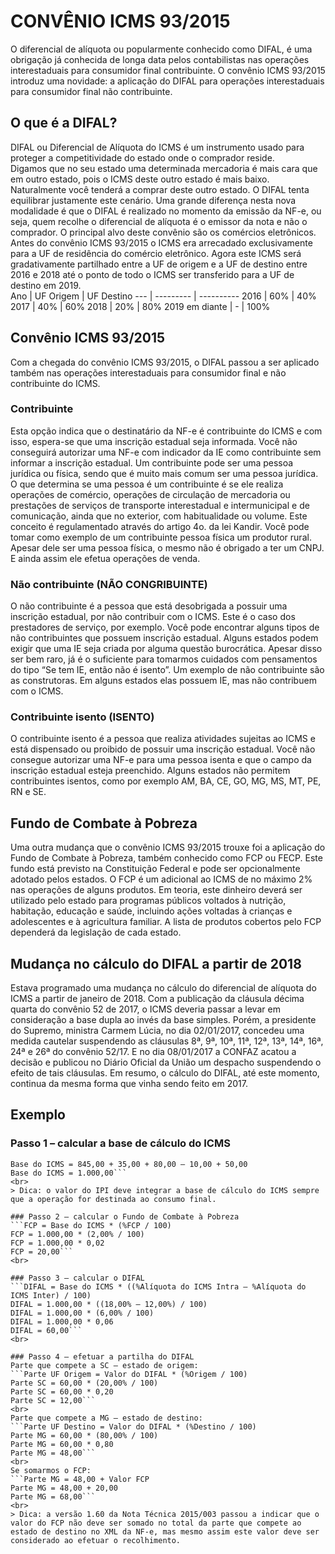 # CONVÊNIO ICMS 93/2015
O diferencial de alíquota ou popularmente conhecido como DIFAL, é uma obrigação já conhecida de longa data pelos contabilistas nas operações interestaduais para consumidor final contribuinte. 
O convênio ICMS 93/2015 introduz uma novidade: a aplicação do DIFAL para operações interestaduais para consumidor final não contribuinte.

## O que é a DIFAL?
DIFAL ou Diferencial de Alíquota do ICMS é um instrumento usado para proteger a competitividade do estado onde o comprador reside.   
Digamos que no seu estado uma determinada mercadoria é mais cara que em outro estado, pois o ICMS deste outro estado é mais baixo. Naturalmente você tenderá a comprar deste outro estado. O DIFAL tenta equilibrar justamente este cenário.
Uma grande diferença nesta nova modalidade é que o DIFAL é realizado no momento da emissão da NF-e, ou seja, quem recolhe o diferencial de alíquota é o emissor da nota e não o comprador.
O principal alvo deste convênio são os comércios eletrônicos. 
Antes do convênio ICMS 93/2015 o ICMS era arrecadado exclusivamente para a UF de residência do comércio eletrônico. 
Agora este ICMS será gradativamente partilhado entre a UF de origem e a UF de destino entre 2016 e 2018 até o ponto de todo o ICMS ser transferido para a UF de destino em 2019.   
Ano | UF Origem | UF Destino
--- | --------- | ----------
2016 | 60% | 40%
2017 | 40% | 60%
2018 | 20% | 80%
2019 em diante | - | 100%

## Convênio ICMS 93/2015
Com a chegada do convênio ICMS 93/2015, o DIFAL passou a ser aplicado também nas operações interestaduais para consumidor final e não contribuinte do ICMS.

### Contribuinte
Esta opção indica que o destinatário da NF-e é contribuinte do ICMS e com isso, espera-se que uma inscrição estadual seja informada. 
Você não conseguirá autorizar uma NF-e com indicador da IE como contribuinte sem informar a inscrição estadual.
Um contribuinte pode ser uma pessoa jurídica ou física, sendo que é muito mais comum ser uma pessoa jurídica.
O que determina se uma pessoa é um contribuinte é se ele realiza operações de comércio, operações de circulação de mercadoria ou prestações de serviços de transporte interestadual e intermunicipal e de comunicação, ainda que no exterior, com habitualidade ou volume. 
Este conceito é regulamentado através do artigo 4o. da lei Kandir.
Você pode tomar como exemplo de um contribuinte pessoa física um produtor rural. Apesar dele ser uma pessoa física, o mesmo não é obrigado a ter um CNPJ. E ainda assim ele efetua operações de venda.

### Não contribuinte (NÃO CONGRIBUINTE)
O não contribuinte é a pessoa que está desobrigada a possuir uma inscrição estadual, por não contribuir com o ICMS. 
Este é o caso dos prestadores de serviço, por exemplo.
Você pode encontrar alguns tipos de não contribuintes que possuem inscrição estadual. Alguns estados podem exigir que uma IE seja criada por alguma questão burocrática.
Apesar disso ser bem raro, já é o suficiente para tomarmos cuidados com pensamentos do tipo “Se tem IE, então não é isento”.
Um exemplo de não contribuinte são as construtoras. Em alguns estados elas possuem IE, mas não contribuem com o ICMS.

### Contribuinte isento (ISENTO)
O contribuinte isento é a pessoa que realiza atividades sujeitas ao ICMS e está dispensado ou proibido de possuir uma inscrição estadual.
Você não consegue autorizar uma NF-e para uma pessoa isenta e que o campo da inscrição estadual esteja preenchido.
Alguns estados não permitem contribuintes isentos, como por exemplo AM, BA, CE, GO, MG, MS, MT, PE, RN e SE. 

## Fundo de Combate à Pobreza
Uma outra mudança que o convênio ICMS 93/2015 trouxe foi a aplicação do Fundo de Combate à Pobreza, também conhecido como FCP ou FECP. 
Este fundo está previsto na Constituição Federal e pode ser opcionalmente adotado pelos estados.
O FCP é um adicional ao ICMS de no máximo 2% nas operações de alguns produtos. Em teoria, este dinheiro deverá ser utilizado pelo estado para programas públicos voltados à nutrição, habitação, educação e saúde, incluindo ações voltadas à crianças e adolescentes e à agricultura familiar.
A lista de produtos cobertos pelo FCP dependerá da legislação de cada estado.

## Mudança no cálculo do DIFAL a partir de 2018
Estava programado uma mudança no cálculo do diferencial de alíquota do ICMS a partir de janeiro de 2018.
Com a publicação da cláusula décima quarta do convênio 52 de 2017, o ICMS deveria passar a levar em consideração a base dupla ao invés da base simples.
Porém, a presidente do Supremo, ministra Carmem Lúcia, no dia 02/01/2017, concedeu uma medida cautelar suspendendo as cláusulas 8ª, 9ª, 10ª, 11ª, 12ª, 13ª, 14ª, 16ª, 24ª e 26ª do convênio 52/17.
E no dia 08/01/2017 a CONFAZ acatou a decisão e publicou no Diário Oficial da União um despacho suspendendo o efeito de tais cláusulas.
Em resumo, o cálculo do DIFAL, até este momento, continua da mesma forma que vinha sendo feito em 2017.

## Exemplo
### Passo 1 – calcular a base de cálculo do ICMS
```Base do ICMS = Valor do produto + Frete + Outras Despesas Acessórias – Descontos + IPI
Base do ICMS = 845,00 + 35,00 + 80,00 – 10,00 + 50,00
Base do ICMS = 1.000,00```
<br>
> Dica: o valor do IPI deve integrar a base de cálculo do ICMS sempre que a operação for destinada ao consumo final.

### Passo 2 – calcular o Fundo de Combate à Pobreza
```FCP = Base do ICMS * (%FCP / 100)
FCP = 1.000,00 * (2,00% / 100)
FCP = 1.000,00 * 0,02
FCP = 20,00```
<br>

### Passo 3 – calcular o DIFAL
```DIFAL = Base do ICMS * ((%Alíquota do ICMS Intra – %Alíquota do ICMS Inter) / 100)
DIFAL = 1.000,00 * ((18,00% – 12,00%) / 100)
DIFAL = 1.000,00 * (6,00% / 100)
DIFAL = 1.000,00 * 0,06
DIFAL = 60,00```
<br>

### Passo 4 – efetuar a partilha do DIFAL
Parte que compete a SC – estado de origem:
```Parte UF Origem = Valor do DIFAL * (%Origem / 100)
Parte SC = 60,00 * (20,00% / 100)
Parte SC = 60,00 * 0,20
Parte SC = 12,00```
<br>
Parte que compete a MG – estado de destino:
```Parte UF Destino = Valor do DIFAL * (%Destino / 100)
Parte MG = 60,00 * (80,00% / 100)
Parte MG = 60,00 * 0,80
Parte MG = 48,00```
<br>
Se somarmos o FCP:
```Parte MG = 48,00 + Valor FCP
Parte MG = 48,00 + 20,00
Parte MG = 68,00```
<br>
> Dica: a versão 1.60 da Nota Técnica 2015/003 passou a indicar que o valor do FCP não deve ser somado no total da parte que compete ao estado de destino no XML da NF-e, mas mesmo assim este valor deve ser considerado ao efetuar o recolhimento.
